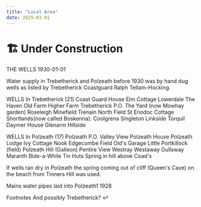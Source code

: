 ```yaml
---
title: "Local Area"
date: 2025-01-01
---
```


# 🏗 Under Construction

THE WELLS
1930-01-01

Water supply in Trebetherick and Polzeath before 1930 was by hand dug wells as listed by Trebetherick Coastguard Ralph Tellam-Hocking.

WELLS In Trebetherick (21)
Coast Guard House
Elm Cottage
Lowerdale
The Haven
Old Farm
Higher Farm
Trebetherick P.O.
The Yard (now Mowhay garden)
Roseleigh
Minefield
Trenain
North Field
St Enodoc Cottage
Shortlands(now called Boskenna).
Coolgrena
Singleton
Linkside
Torquil
Daymer House
Glenarm
Hillside

WELLS In Polzeath (17)
Polzeath P.O.
Valley View
Polzeath House
Polzeath Lodge
Ivy Cottage
Nook
Edgecombe Field
Old's Garage
Little Portkillock (field)
Polzeath Hill (Galleon)
Pentire View
Westray
Westaway
Gullsway
Maranth
Bide-a-While
Tin Huts
Spring in hill above Coad's

If wells ran dry in Polzeath the spring coming out of cliff (Queen's Cave) on the beach from Tinners Hill was used.

Mains water pipes laid into Polzeath1 1928

Footnotes
And possibly Trebetherick? ↩
